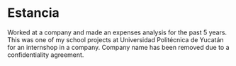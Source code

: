 # Estancia
Worked at a company and made an expenses analysis for the past 5 years.
This was one of my school projects at Universidad Politécnica de Yucatán for an internshop in a company.
Company name has been removed due to a confidentiality agreement.

